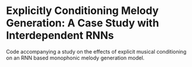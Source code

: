 # Explicitly Conditioning Melody Generation: A Case Study with Interdependent RNNs
Code accompanying a study on the effects of explicit musical conditioning on an RNN based monophonic melody generation model.
